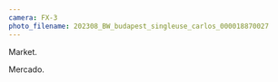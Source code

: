 ```yaml
---
camera: FX-3
photo_filename: 202308_BW_budapest_singleuse_carlos_000018870027
---
```


Market.

Mercado.